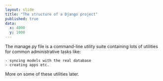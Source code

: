 ```yaml
---
layout: slide
title: "The structure of a Django project"
published: true
data:
  x: 4000
  y: 1000
---
```


The manage.py file is a command-line utility suite containing lots of utilities for common administrative tasks like:

	- syncing models with the real database
	- creating apps etc.

More on some of these utilities later.